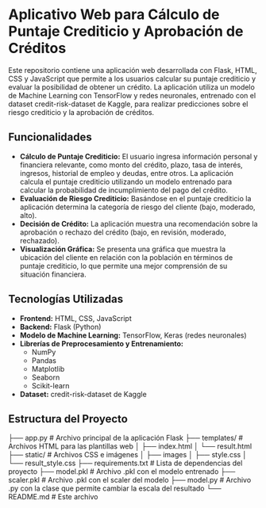 # Aplicativo Web para Cálculo de Puntaje Crediticio y Aprobación de Créditos

Este repositorio contiene una aplicación web desarrollada con Flask, HTML, CSS y JavaScript que permite a los usuarios calcular su puntaje crediticio y evaluar la posibilidad de obtener un crédito. La aplicación utiliza un modelo de Machine Learning con TensorFlow y redes neuronales, entrenado con el dataset credit-risk-dataset de Kaggle, para realizar predicciones sobre el riesgo crediticio y la aprobación de créditos.

## Funcionalidades

*   **Cálculo de Puntaje Crediticio:** El usuario ingresa información personal y financiera relevante, como monto del crédito, plazo, tasa de interés, ingresos, historial de empleo y deudas, entre otros. La aplicación calcula el puntaje crediticio utilizando un modelo entrenado para calcular la probabilidad de incumplimiento del pago del crédito.
*   **Evaluación de Riesgo Crediticio:** Basándose en el puntaje crediticio la aplicación determina la categoría de riesgo del cliente (bajo, moderado, alto).
*   **Decisión de Crédito:** La aplicación muestra una recomendación sobre la aprobación o rechazo del crédito (bajo, en revisión, moderado, rechazado).
*   **Visualización Gráfica:** Se presenta una gráfica que muestra la ubicación del cliente en relación con la población en términos de puntaje crediticio, lo que permite una mejor comprensión de su situación financiera.

## Tecnologías Utilizadas

*   **Frontend:** HTML, CSS, JavaScript
*   **Backend:** Flask (Python)
*   **Modelo de Machine Learning:** TensorFlow, Keras (redes neuronales)
*   **Librerías de Preprocesamiento y Entrenamiento:**
    *   NumPy
    *   Pandas
    *   Matplotlib
    *   Seaborn
    *   Scikit-learn
*   **Dataset:** credit-risk-dataset de Kaggle

## Estructura del Proyecto
├── app.py          # Archivo principal de la aplicación Flask
├── templates/      # Archivos HTML para las plantillas web
│   ├── index.html
│   └── result.html
├── static/         # Archivos CSS e imágenes
│   ├── images
│   ├── style.css
│   └── result_style.css
├── requirements.txt # Lista de dependencias del proyecto
├── model.pkl        # Archivo .pkl con el modelo entrenado
├── scaler.pkl       # Archivo .pkl con el scaler del modelo
├── model.py         # Archivo .py con la clase que permite cambiar la escala del resultado
└── README.md       # Este archivo
